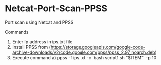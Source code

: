 # Netcat-Port-Scan-PPSS
Port scan using Netcat and PPSS



Commands
  1) Enter Ip address in ips.txt file
  2) Install PPSS from (https://storage.googleapis.com/google-code-archive-downloads/v2/code.google.com/ppss/ppss_2.97_noarch.deb)
  3) Execute command 
        a) ppss -f ips.txt -c 'bash script1.sh "$ITEM"' -p 10

